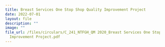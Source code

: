 ```yaml
---
title: Breast Services One Stop Shop Quality Improvement Project
date: 2022-07-01
layout: file
description: ""
image: ""
file_url: /files/circulars/C_241_NTFGH_QM 2020_Breast Services One Stop Shop Quality
  Improvement Project.pdf
---
```

